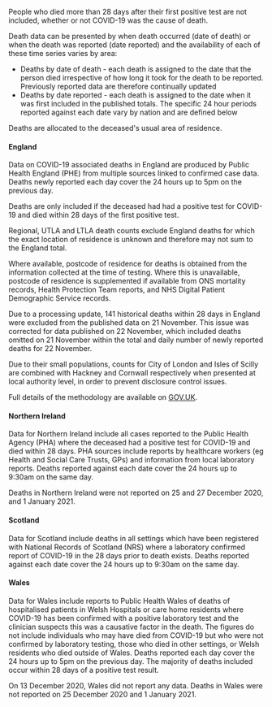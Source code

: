 ﻿People who died more than 28 days after their first positive test are not included, whether or not COVID-19 was the cause of death.  

Death data can be presented by when death occurred (date of death) or when the death was reported (date reported) and the availability of each of these time series varies by area:

* Deaths by date of death - each death is assigned to the date that the person died irrespective of how long it took for the death to be reported.  Previously reported data are therefore continually updated
* Deaths by date reported - each death is assigned to the date when it was first included in the published totals.  The specific 24 hour periods reported against each date vary by nation and are defined below

Deaths are allocated to the deceased's usual area of residence.

#### England

Data on COVID-19 associated deaths in England are produced by Public Health England (PHE) from multiple sources linked to confirmed case data.  Deaths newly reported each day cover the 24 hours up to 5pm on the previous day.

Deaths are only included if the deceased had had a positive test for COVID-19 and died within 28 days of the first positive test.

Regional, UTLA and LTLA death counts exclude England deaths for which the exact location of residence is unknown and therefore may not sum to the England total.

Where available, postcode of residence for deaths is obtained from the information collected at the time of testing. Where this is unavailable, postcode of residence is supplemented if available from ONS mortality records, Health Protection Team reports, and NHS Digital Patient Demographic Service records.

Due to a processing update, 141 historical deaths within 28 days in England were excluded from the published data on 21 November. This issue was corrected for data published on 22 November, which included deaths omitted on 21 November within the total and daily number of newly reported deaths for 22 November.

Due to their small populations, counts for City of London and Isles of Scilly are combined with Hackney and Cornwall respectively when presented at local authority level, in order to prevent disclosure control issues. 

Full details of the methodology are available on [GOV.UK](https://www.gov.uk/government/publications/phe-data-series-on-deaths-in-people-with-covid-19-technical-summary).

#### Northern Ireland

Data for Northern Ireland include all cases reported to the Public Health Agency (PHA) where the deceased had a positive test for COVID-19 and died within 28 days.  PHA sources include reports by healthcare workers (eg Health and Social Care Trusts, GPs) and information from local laboratory reports. Deaths reported against each date cover the 24 hours up to 9:30am on the same day. 

Deaths in Northern Ireland were not reported on 25 and 27 December 2020, and 1 January 2021.

#### Scotland

Data for Scotland include deaths in all settings which have been registered with National Records of Scotland (NRS) where a laboratory confirmed report of COVID-19 in the 28 days prior to death exists. Deaths reported against each date cover the 24 hours up to 9:30am on the same day. 

#### Wales

Data for Wales include reports to Public Health Wales of deaths of hospitalised patients in Welsh Hospitals or care home residents where COVID-19 has been confirmed with a positive laboratory test and the clinician suspects this was a causative factor in the death.  The figures do not include individuals who may have died from COVID-19 but who were not confirmed by laboratory testing, those who died in other settings, or Welsh residents who died outside of Wales.  Deaths reported each day cover the 24 hours up to 5pm on the previous day.  The majority of deaths included occur within 28 days of a positive test result.

On 13 December 2020, Wales did not report any data. Deaths in Wales were not reported on 25 December 2020 and 1 January 2021.
